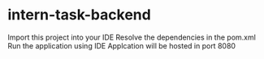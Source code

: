 # intern-task-backend

Import this project into your IDE
Resolve the dependencies in the pom.xml
Run the application using IDE
Applcation will be hosted in port 8080
